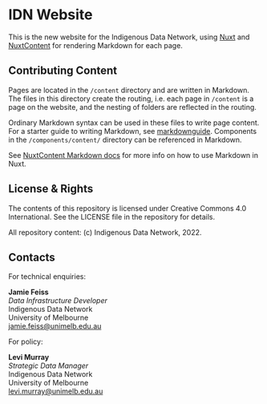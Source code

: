 # IDN Website
This is the new website for the Indigenous Data Network, using [Nuxt](https://nuxt.com) and [NuxtContent](https://content.nuxt.com) for rendering Markdown for each page.

## Contributing Content
Pages are located in the `/content` directory and are written in Markdown. The files in this directory create the routing, i.e. each page in `/content` is a page on the website, and the nesting of folders are reflected in the routing.

Ordinary Markdown syntax can be used in these files to write page content. For a starter guide to writing Markdown, see [markdownguide](https://www.markdownguide.org). Components in the `/components/content/` directory can be referenced in Markdown.

See [NuxtContent Markdown docs](https://content.nuxt.com/usage/markdown) for more info on how to use Markdown in Nuxt.

## License & Rights

The contents of this repository is licensed under Creative Commons 4.0 International. See the LICENSE file in the repository for details.

All repository content: (c) Indigenous Data Network, 2022.

## Contacts

For technical enquiries:

**Jamie Feiss**<br/>
*Data Infrastructure Developer*<br/>
Indigenous Data Network<br/>
University of Melbourne<br/>
jamie.feiss@unimelb.edu.au

For policy:

**Levi Murray**<br/>
*Strategic Data Manager*<br/>
Indigenous Data Network<br/>
University of Melbourne<br/>
levi.murray@unimelb.edu.au
